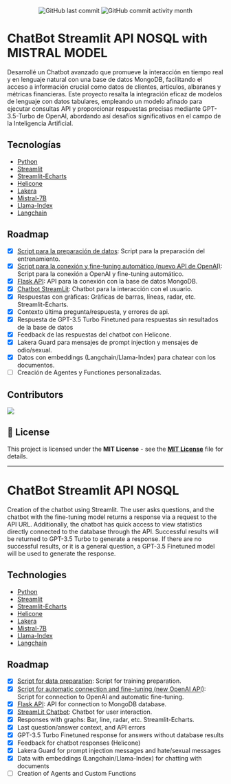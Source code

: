 <p align="center">
<img src="https://img.shields.io/github/last-commit/GRKdev/StreamLit-Api" alt="GitHub last commit" />
<img src="https://img.shields.io/github/commit-activity/m/GRKdev/StreamLit-Api" alt="GitHub commit activity month" />
</p>

# ChatBot Streamlit API NOSQL with MISTRAL MODEL

Desarrollé un Chatbot avanzado que promueve la interacción en tiempo real y en lenguaje natural con una base de datos MongoDB, facilitando el acceso a información crucial como datos de clientes, artículos, albaranes y métricas financieras. Este proyecto resalta la integración eficaz de modelos de lenguaje con datos tabulares, empleando un modelo afinado para ejecutar consultas API y proporcionar respuestas precisas mediante GPT-3.5-Turbo de OpenAI, abordando así desafíos significativos en el campo de la Inteligencia Artificial.

## Tecnologías

- [Python](https://www.python.org/)
- [Streamlit](https://streamlit.io/)
- [Streamlit-Echarts](https://github.com/andfanilo/streamlit-echarts)
- [Helicone](https://helicone.ai/)
- [Lakera](https://lakera.ai/)
- [Mistral-7B](https://huggingface.co/TheBloke/Mistral-7B-Instruct-v0.1-GGUF)
- [Llama-Index](https://docs.llamaindex.ai/en/stable/)
- [Langchain](https://python.langchain.com/docs/get_started/introduction)

## Roadmap

- [x] [Script para la preparación de datos](https://github.com/GRKdev/Script-SQL-API): Script para la preparación del entrenamiento.
- [x] [Script para la conexión y fine-tuning automático (nuevo API de OpenAI)](https://github.com/GRKdev/Script-SQL-API): Script para la conexión a OpenAI y fine-tuning automático.
- [x] [Flask API](https://github.com/GRKdev/api-docker-ngrok): API para la conexión con la base de datos MongoDB.
- [x] [Chatbot StreamLit](https://github.com/GRKdev/StreamLit-Api): Chatbot para la interacción con el usuario.
- [x] Respuestas con gràficas: Gràficas de barras, líneas, radar, etc. Streamlit-Echarts.
- [x] Contexto última pregunta/respuesta, y errores de api.
- [x] Respuesta de GPT-3.5 Turbo Finetuned para respuestas sin resultados de la base de datos
- [x] Feedback de las respuestas del chatbot con Helicone.
- [x] Lakera Guard para mensajes de prompt injection y mensajes de odio/sexual.
- [x] Datos con embeddings (Langchain/Llama-Index) para chatear con los documentos.
- [ ] Creación de Agentes y Functiones personalizadas.

## Contributors
<a href="https://github.com/GRKdev/StreamLit-Api/graphs/contributors">
<img src="https://contrib.rocks/image?repo=GRKdev/StreamLit-Api" />
</a>

## 📄 License

This project is licensed under the **MIT License** - see the [**MIT License**](https://github.com/GRKdev/StreamLit-Api/blob/main/LICENSE) file for details.

---

# ChatBot Streamlit API NOSQL

Creation of the chatbot using Streamlit. The user asks questions, and the chatbot with the fine-tuning model returns a response via a request to the API URL. Additionally, the chatbot has quick access to view statistics directly connected to the database through the API. Successful results will be returned to GPT-3.5 Turbo to generate a response. If there are no successful results, or it is a general question, a GPT-3.5 Finetuned model will be used to generate the response.

## Technologies

- [Python](https://www.python.org/)
- [Streamlit](https://streamlit.io/)
- [Streamlit-Echarts](https://github.com/andfanilo/streamlit-echarts)
- [Helicone](https://helicone.ai/)
- [Lakera](https://lakera.ai/)
- [Mistral-7B](https://huggingface.co/TheBloke/Mistral-7B-Instruct-v0.1-GGUF)
- [Llama-Index](https://docs.llamaindex.ai/en/stable/)
- [Langchain](https://python.langchain.com/docs/get_started/introduction)

## Roadmap

- [x] [Script for data preparation](https://github.com/GRKdev/Script-SQL-API): Script for training preparation.
- [x] [Script for automatic connection and fine-tuning (new OpenAI API)](https://github.com/GRKdev/Script-SQL-API): Script for connection to OpenAI and automatic fine-tuning.
- [x] [Flask API](https://github.com/GRKdev/Streamlit-API-Flask-Mistral): API for connection to MongoDB database.
- [x] [StreamLit Chatbot](https://github.com/GRKdev/Streamlit-API-Flask-Mistral): Chatbot for user interaction.
- [x] Responses with graphs: Bar, line, radar, etc. Streamlit-Echarts.
- [x] Last question/answer context, and API errors
- [x] GPT-3.5 Turbo Finetuned response for answers without database results
- [x] Feedback for chatbot responses (Helicone)
- [x] Lakera Guard for prompt injection messages and hate/sexual messages
- [x] Data with embeddings (Langchain/Llama-Index) for chatting with documents
- [ ] Creation of Agents and Custom Functions

